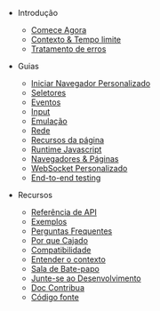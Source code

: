 <!-- markdownlint-disable MD041 -->

- Introdução

  - [Comece Agora](get-started/README.md)
  - [Contexto & Tempo limite](context-and-timeout.md)
  - [Tratamento de erros](error-handling.md)

- Guias

  - [Iniciar Navegador Personalizado](custom-launch.md)
  - [Seletores](selectors/README.md)
  - [Eventos](events/README.md)
  - [Input](input.md)
  - [Emulação](emulation.md)
  - [Rede](network/README.md.md)
  - [Recursos da página](page-resources/README.md)
  - [Runtime Javascript](javascript-runtime.md)
  - [Navegadores & Páginas](browsers-pages.md)
  - [WebSocket Personalizado](custom-websocket.md)
  - [End-to-end testing](end-to-end-testing.md)

- Recursos

  - [Referência de API](api-reference.md)
  - [Exemplos](examples.md)
  - [Perguntas Frequentes](faq/README.md)
  - [Por que Cajado](why-rod.md)
  - [Compatibilidade](compatibility.md)
  - [Entender o contexto](understand-context.md)
  - [Sala de Bate-papo](chat-room.md)
  - [Junte-se ao Desenvolvimento](join-development.md)
  - [Doc Contribua](contribute-doc.md)
  - [Código fonte](source-code.md)

